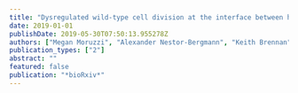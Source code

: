 ```yaml
---
title: "Dysregulated wild-type cell division at the interface between host and oncogenic epithelium"
date: 2019-01-01
publishDate: 2019-05-30T07:50:13.955278Z
authors: ["Megan Moruzzi", "Alexander Nestor-Bergmann", "Keith Brennan", "Sarah Woolner"]
publication_types: ["2"]
abstract: ""
featured: false
publication: "*bioRxiv*"
---
```


